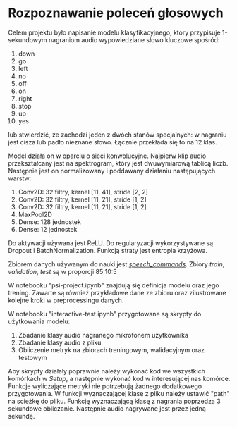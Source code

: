 # Rozpoznawanie poleceń głosowych

Celem projektu było napisanie modelu klasyfikacyjnego, który przypisuje 1-sekundowym nagraniom audio wypowiedziane słowo kluczowe spośród:

1. down
2. go
3. left
4. no
5. off
6. on
7. right
8. stop
9. up
10. yes

lub stwierdzić, że zachodzi jeden z dwóch stanów specjalnych: w nagraniu jest cisza lub padło nieznane słowo. Łącznie przekłada się to na 12 klas.  

Model działa on w oparciu o sieci konwolucyjne. Najpierw klip audio przekształcany jest na spektrogram, który jest dwuwymiarową tablicą liczb. Następnie jest on normalizowany i poddawany działaniu następujących warstw:  

1. Conv2D: 32 filtry, kernel [11, 41], stride [2, 2]
2. Conv2D: 32 filtry, kernel [11, 21], stride [1, 2]
3. Conv2D: 32 filtry, kernel [11, 21], stride [1, 2]
4. MaxPool2D
5. Dense: 128 jednostek
6. Dense: 12 jednostek

Do aktywacji używana jest ReLU. Do regularyzacji wykorzystywane są Dropout i BatchNormalization. Funkcją straty jest entropia krzyżowa.

Zbiorem danych używanym do nauki jest [*speech\_commands*](https://www.tensorflow.org/datasets/catalog/speech_commands). Zbiory *train*, *validation*, *test* są w proporcji 85:10:5

W notebooku "psi-project.ipynb" znajdują się definicja modelu oraz jego trening. Zawarte są również przykładowe dane ze zbioru oraz zilustrowane kolejne kroki w preprocessingu danych.  

W notebooku "interactive-test.ipynb" przygotowane są skrypty do użytkowania modelu:

1. Zbadanie klasy audio nagranego mikrofonem użytkownika
2. Zbadanie klasy audio z pliku
3. Obliczenie metryk na zbiorach treningowym, walidacyjnym oraz testowym

Aby skrypty działały poprawnie należy wykonać kod we wszystkich komórkach w *Setup*, a następnie wykonać kod w interesującej nas komórce. Funkcje wyliczające metryki nie potrzebują żadnego dodatkowego przygotowania. W funkcji wyznaczającej klasę z pliku należy ustawić "path" na scieżkę do pliku. Funkcję wyznaczającą klasę z nagrania poprzedza 3 sekundowe obliczanie. Następnie audio nagrywane jest przez jedną sekundę.

